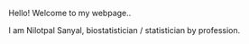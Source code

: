 Hello! Welcome to my webpage..

I am Nilotpal Sanyal, biostatistician / statistician by profession. 

<!-- - 👋 Hi, I’m @nilotpalsanyal
- 👀 I’m interested in ...
- 🌱 I’m currently learning ...
- 💞️ I’m looking to collaborate on ...
- 📫 How to reach me ...
 -->
<!---
nilotpalsanyal/nilotpalsanyal is a ✨ special ✨ repository because its `README.md` (this file) appears on your GitHub profile.
You can click the Preview link to take a look at your changes.
--->
